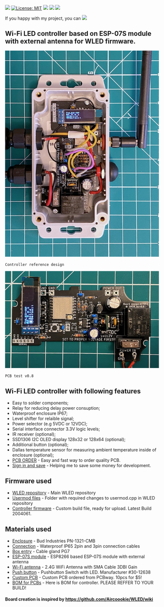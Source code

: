 [![](https://img.shields.io/github/v/release/srg74/Controller-for-WLED-firmware)](https://img.shields.io/github/v/release/srg74/Controller-for-WLED-firmware)
[![License: MIT](https://img.shields.io/badge/License-MIT-blue.svg?style=flat-square)](https://github.com/srg74/Controller-for-WLED-firmware/master/LICENSE)
[![](https://img.shields.io/static/v1?label=Localized&message=firmware&color=blue&style=flat-square)](/resources/FIRMWARE/BIN)
[![](https://img.shields.io/static/v1?label=WLED&message=firmware&color=green&style=flat-square)](https://github.com/Aircoookie/WLED/releases)
[![](https://img.shields.io/static/v1?label=WLED&message=app&color=green&style=flat-square)](https://github.com/Aircoookie/WLED-App)

If you happy with my project, you can [![](https://www.paypalobjects.com/en_US/i/btn/btn_donateCC_LG.gif)](https://www.paypal.com/cgi-bin/webscr?cmd=_s-xclick&hosted_button_id=VU7L89Z2RR7S4&source=url)

## Wi-Fi LED controller based on ESP-07S module with external antenna for WLED firmware.
![Controller](resources/controller.jpg)
```
Controller reference design
```
![Test](resources/PCB_test.jpg)
```
PCB test v0.8
```
## Wi-Fi LED controller with following features
-   Easy to solder components;
-   Relay for reducing delay power consuption;
-   Waterproof enclosure IP67;
-   Level shifter for relaible signal;
-   Power selector (e.g 5VDC or 12VDC);
-   Serial interface connector 3.3V logic levels;
-   IR receiver (optional);
-   SSD1306 I2C OLED display 128x32 or 128x64 (optional);
-   Additional button (optional);
-   Dallas temperature sensor for measuring ambient temperature inside of enclosure (optional);
-   [PCB ORDER](https://www.pcbway.com/project/shareproject/Controller_for_WLED_firmware_in_waterproof_enclosure.html) - Easy and fast way to order quality PCB.
-   [Sign in and save](https://www.pcbway.com/setinvite.aspx?inviteid=83580) - Helping me to save some money for development.

## Firmware used
-   [WLED repository](https://github.com/Aircoookie/WLED) - Main WLED repository
-   [Usermod files](https://github.com/Aircoookie/WLED/tree/master/usermods/Enclosure_with_OLED_temp_ESP07) - Folder with required changes to usermod.cpp in WLED repository
-   [Controller firmware](https://github.com/srg74/Controller-for-WLED-firmware/tree/master/resources/FIRMWARE) - Custom build file, ready for upload. Latest Build 2004061.
## Materials used
-   [Enclosure](https://www.hawkusa.com/manufacturers/bud/enclosures/pn-1321-cmb) - Bud Industries PN-1321-CMB
-   [Connection](https://www.amazon.com/dp/B07Q6XK8KM/ref=cm_sw_em_r_mt_dp_U_P6gQEb3590DWJ) - Waterproof IP65 2pin and 3pin connection cables
-   [Box entry](https://www.amazon.com/dp/B06Y5HGYK2/ref=cm_sw_em_r_mt_dp_U_n9gQEb0NFN1HF) - Cable gland PG7
-   [ESP-07S module](https://www.amazon.com/gp/product/B07KRZWZQV/ref=ppx_yo_dt_b_asin_title_o00_s02?ie=UTF8&psc=1) - ESP8266 based ESP-07S module with external antenna
-   [Wi-Fi antenna](https://www.amazon.com/gp/product/B00ZBJNO9O/ref=ppx_yo_dt_b_asin_title_o08_s00?ie=UTF8&psc=1) - 2.4G WiFi Antenna with SMA Cable 3DBI Gain
-   [Push button](https://www.newark.com/philmore/30-12638/switch-operation-momentary-spring/dp/43W7758) - Pushbutton Switch with LED. Manufacturer #30-12638
-   [Custom PCB](https://www.pcbway.com) - Custom PCB ordered from PCBway. 10pcs for $5!
-   [BOM for PCBs](https://github.com/srg74/Controller-for-WLED-firmware/blob/master/resources/) - Here is BOM for controller. PLEASE REFFER TO YOUR BUILD!
#### Board creation is inspired by https://github.com/Aircoookie/WLED/wiki
